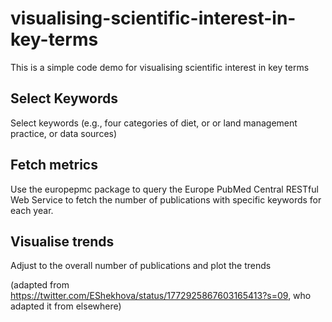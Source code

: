 # visualising-scientific-interest-in-key-terms

This is a simple code demo for visualising scientific interest in key terms

## Select Keywords
Select keywords (e.g., four categories of diet, or or land management practice, or data sources)

## Fetch metrics
Use the europepmc package to query the Europe PubMed Central RESTful Web Service to fetch the number of publications with specific keywords for each year. 

## Visualise trends
Adjust to the overall number of publications and plot the trends


(adapted from https://twitter.com/EShekhova/status/1772925867603165413?s=09, who adapted it from elsewhere)